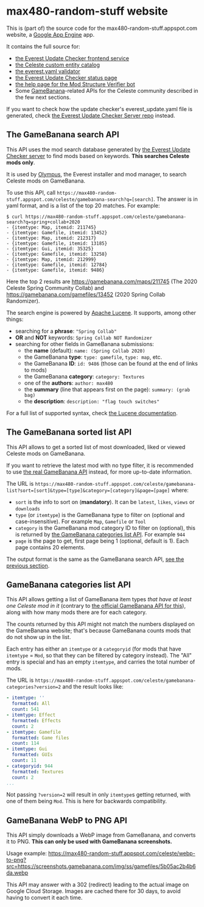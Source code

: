 # max480-random-stuff website

This is (part of) the source code for the max480-random-stuff.appspot.com website, a [Google App Engine](https://cloud.google.com/appengine/) app.

It contains the full source for:
- [the Everest Update Checker frontend service](https://max480-random-stuff.appspot.com/celeste/everest_update.yaml)
- [the Celeste custom entity catalog](https://max480-random-stuff.appspot.com/celeste/custom-entity-catalog)
- [the everest.yaml validator](https://max480-random-stuff.appspot.com/celeste/everest-yaml-validator)
- [the Everest Update Checker status page](https://max480-random-stuff.appspot.com/celeste/update-checker-status)
- [the help page for the Mod Structure Verifier bot](https://max480-random-stuff.appspot.com/celeste/mod-structure-verifier?collabName=CollabName&collabMapName=CollabMapName&assets&xmls&nomap&multiplemaps&badmappath&badenglish&misplacedyaml&noyaml&yamlinvalid&missingassets&missingentities)
- Some [GameBanana](https://gamebanana.com)-related APIs for the Celeste community described in the few next sections.

If you want to check how the update checker's everest_update.yaml file is generated, check [the Everest Update Checker Server repo](https://github.com/max4805/EverestUpdateCheckerServer) instead.

## The GameBanana search API

This API uses the mod search database generated by [the Everest Update Checker server](https://github.com/max4805/EverestUpdateCheckerServer) to find mods based on keywords. **This searches Celeste mods only**.

It is used by [Olympus](https://github.com/EverestAPI/Olympus), the Everest installer and mod manager, to search Celeste mods on GameBanana.

To use this API, call `https://max480-random-stuff.appspot.com/celeste/gamebanana-search?q=[search]`. The answer is in yaml format, and is a list of the top 20 matches. For example:

```
$ curl https://max480-random-stuff.appspot.com/celeste/gamebanana-search?q=spring+collab+2020
- {itemtype: Map, itemid: 211745}
- {itemtype: Gamefile, itemid: 13452}
- {itemtype: Map, itemid: 212317}
- {itemtype: Gamefile, itemid: 13185}
- {itemtype: Gui, itemid: 35325}
- {itemtype: Gamefile, itemid: 13258}
- {itemtype: Map, itemid: 212999}
- {itemtype: Gamefile, itemid: 12784}
- {itemtype: Gamefile, itemid: 9486}
```

Here the top 2 results are https://gamebanana.com/maps/211745 (The 2020 Celeste Spring Community Collab) and https://gamebanana.com/gamefiles/13452 (2020 Spring Collab Randomizer).

The search engine is powered by [Apache Lucene](https://lucene.apache.org/). It supports, among other things:
- searching for a **phrase**: `"Spring Collab"`
- **OR** and **NOT** keywords: `Spring Collab NOT Randomizer`
- searching for other fields in GameBanana submissions:
  - the **name** (default): `name: (Spring Collab 2020)`
  - the GameBanana **type**: `type: gamefile`, `type: map`, etc.
  - the GameBanana **ID**: `id: 9486` (those can be found at the end of links to mods)
  - the GameBanana **category**: `category: Textures`
  - one of the **authors**: `author: max480`
  - the **summary** (line that appears first on the page): `summary: (grab bag)`
  - the **description**: `description: "flag touch switches"`

For a full list of supported syntax, check [the Lucene documentation](https://lucene.apache.org/core/8_7_0/queryparser/org/apache/lucene/queryparser/classic/package-summary.html#package.description).

## The GameBanana sorted list API

This API allows to get a sorted list of most downloaded, liked or viewed Celeste mods on GameBanana.

If you want to retrieve the latest mod with no type filter, it is recommended to use [the real GameBanana API](https://api.gamebanana.com/docs/endpoints/Core/List/New) instead, for more up-to-date information.

The URL is `https://max480-random-stuff.appspot.com/celeste/gamebanana-list?sort=[sort]&type=[type]&category=[category]&page=[page]` where:
- `sort` is the info to sort on (**mandatory**). It can be `latest`, `likes`, `views` or `downloads`
- `type` (or `itemtype`) is the GameBanana type to filter on (optional and case-insensitive). For example `Map`, `Gamefile` or `Tool`
- `category` is the GameBanana mod category ID to filter on (optional), this is returned by [the GameBanana categories list API](#gamebanana-categories-list-api). For example `944`
- `page` is the page to get, first page being 1 (optional, default is 1). Each page contains 20 elements.

The output format is the same as the GameBanana search API, [see the previous section](#the-gamebanana-search-api).

## GameBanana categories list API

This API allows getting a list of GameBanana item types _that have at least one Celeste mod in it_ (contrary to [the official GameBanana API for this](https://api.gamebanana.com/Core/Item/Data/AllowedItemTypes?&help)), along with how many mods there are for each category.

The counts returned by this API might not match the numbers displayed on the GameBanana website; that's because GameBanana counts mods that do not show up in the list.

Each entry has either an `itemtype` or a `categoryid` (for mods that have `itemtype` = `Mod`, so that they can be filtered by category instead). The "All" entry is special and has an empty `itemtype`, and carries the total number of mods.

The URL is `https://max480-random-stuff.appspot.com/celeste/gamebanana-categories?version=2` and the result looks like:
```yaml
- itemtype: ''
  formatted: All
  count: 541
- itemtype: Effect
  formatted: Effects
  count: 2
- itemtype: Gamefile
  formatted: Game files
  count: 114
- itemtype: Gui
  formatted: GUIs
  count: 11
- categoryid: 944
  formatted: Textures
  count: 2
...
```

Not passing `?version=2` will result in only `itemtype`s getting returned, with one of them being `Mod`. This is here for backwards compatibility.

## GameBanana WebP to PNG API

This API simply downloads a WebP image from GameBanana, and converts it to PNG. **This can only be used with GameBanana screenshots.**

Usage example: https://max480-random-stuff.appspot.com/celeste/webp-to-png?src=https://screenshots.gamebanana.com/img/ss/gamefiles/5b05ac2b4b6da.webp

This API may answer with a 302 (redirect) leading to the actual image on Google Cloud Storage. Images are cached there for 30 days, to avoid having to convert it each time.
